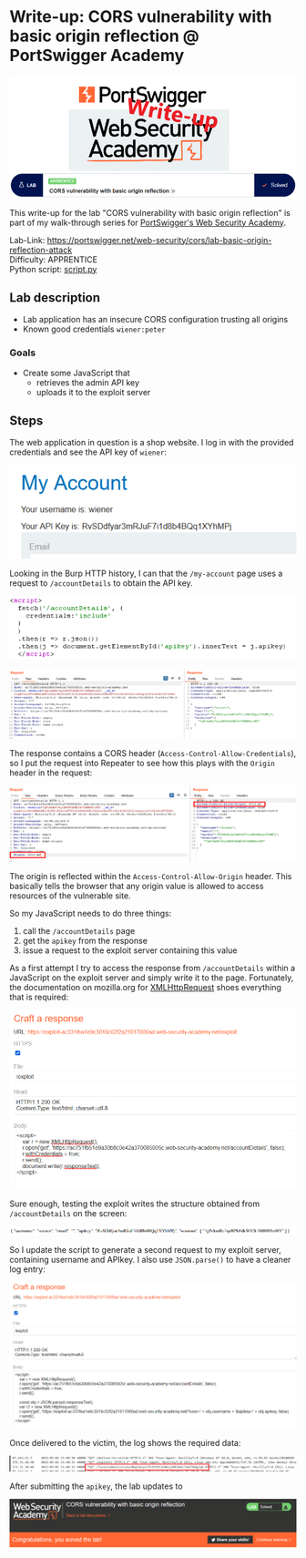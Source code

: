 # Write-up: CORS vulnerability with basic origin reflection @ PortSwigger Academy

![logo](img/logo.png)

This write-up for the lab "CORS vulnerability with basic origin reflection" is part of my walk-through series for [PortSwigger's Web Security Academy](https://portswigger.net/web-security).

Lab-Link: <https://portswigger.net/web-security/cors/lab-basic-origin-reflection-attack>  
Difficulty: APPRENTICE  
Python script: [script.py](script.py)  

## Lab description

- Lab application has an insecure CORS configuration trusting all origins
- Known good credentials `wiener:peter`

### Goals

- Create some JavaScript that
  - retrieves the admin API key
  - uploads it to the exploit server

## Steps

The web application in question is a shop website. I log in with the provided credentials and see the API key of `wiener`:

![account_wiener](img/account_wiener.png)

Looking in the Burp HTTP history, I can that the `/my-account` page uses a request to `/accountDetails` to obtain the API key.

![js_ajax_request](img/js_ajax_request.png)

![js_ajax_response](img/js_ajax_response.png)

The response contains a CORS header (`Access-Control-Allow-Credentials`), so I put the request into Repeater to see how this plays with the `Origin` header in the request:

![reflected_origin](img/reflected_origin.png)

The origin is reflected within the `Access-Control-Allow-Origin` header. This basically tells the browser that any origin value is allowed to access resources of the vulnerable site.

So my JavaScript needs to do three things:

1. call the `/accountDetails` page
2. get the `apikey` from the response
3. issue a request to the exploit server containing this value

As a first attempt I try to access the response from `/accountDetails` within a JavaScript on the exploit server and simply write it to the page. Fortunately, the documentation on mozilla.org for [XMLHttpRequest](https://developer.mozilla.org/en-US/docs/Web/API/XMLHttpRequest) shoes everything that is required:

![first_exploit](img/first_exploit.png)

Sure enough, testing the exploit writes the structure obtained from `/accountDetails` on the screen:

![obtained_accountDetails](img/obtained_accountDetails.png)

So I update the script to generate a second request to my exploit server, containing username and APIkey. I also use `JSON.parse()` to have a cleaner log entry:

![final_exploit](img/final_exploit.png)

Once delivered to the victim, the log shows the required data:

![log_entry](img/log_entry.png)

After submitting the `apikey`, the lab updates to

![success](img/success.png)
